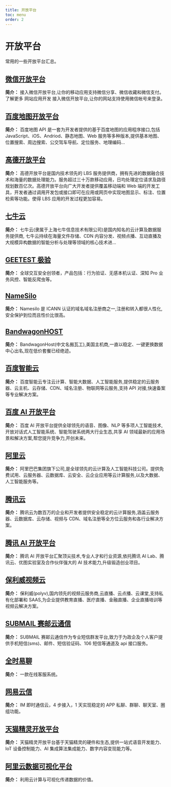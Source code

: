 ```yaml
---
title: 开放平台
toc: menu
order: 2
---
```


<BackTop></BackTop>

# 开放平台

常用的一些开放平台汇总。

## [微信开放平台](https://developers.weixin.qq.com/doc/)

**简介：** 接入微信开放平台,让你的移动应用支持微信分享、微信收藏和微信支付。 了解更多 网站应用开发 接入微信开放平台,让你的网站支持使用微信帐号来登录。

## [百度地图开放平台](https://lbsyun.baidu.com/)

**简介：** 百度地图 API 是一套为开发者提供的基于百度地图的应用程序接口,包括 JavaScript、iOS、Andriod、静态地图、Web 服务等多种版本,提供基本地图、位置搜索、周边搜索、公交驾车导航、定位服务、地理编码...

## [高德开放平台](https://lbs.amap.com/)

**简介：** 高德开放平台是国内技术领先的 LBS 服务提供商，拥有先进的数据融合技术和海量的数据处理能力。服务超过三十万款移动应用，日均处理定位请求及路径规划数百亿次。高德开放平台向广大开发者提供覆盖移动端和 Web 端的开发工具，开发者通过调用开发包或接口即可在应用或网页中实现地图显示、标注、位置检索等功能。使得 LBS 应用的开发过程更加容易。

## [七牛云](https://www.qiniu.com/)

**简介：** 七牛云(隶属于上海七牛信息技术有限公司)是国内知名的云计算及数据服务提供商, 七牛云持续在海量文件存储、CDN 内容分发、视频点播、互动直播及大规模异构数据的智能分析与处理等领域的核心技术进...

## [GEETEST 极验](https://www.geetest.com/)

**简介：** 全球交互安全创领者，产品包括：行为验证、无感本机认证、深知 Pro 业务风控、智能反爬虫等。

## [NameSilo](https://www.namesilo.com/)

**简介：** Namesilo 是 ICANN 认证的域名域名注册商之一,注册和转入都很人性化,安全保护到位而且性价比很高。

## [BandwagonHOST](https://www.bwh88.net/index.php)

**简介：** BandwagonHost(中文名搬瓦工),美国主机商,一直以稳定、一键更换数据中心出名,现在低价套餐已经绝迹。

## [百度智能云](https://cloud.baidu.com/)

**简介：** 百度智能云专注云计算、智能大数据、人工智能服务,提供稳定的云服务器、云主机、云存储、CDN、域名注册、物联网等云服务,支持 API 对接,快速备案等专业解决方案。

## [百度 AI 开放平台](https://ai.baidu.com/)

**简介：** 百度 AI 开放平台提供全球领先的语音、图像、NLP 等多项人工智能技术,开放对话式人工智能系统、智能驾驶系统两大行业生态,共享 AI 领域最新的应用场景和解决方案,帮您提升竞争力,开创未来。

## [阿里云](https://www.aliyun.com/)

**简介：** 阿里巴巴集团旗下公司,是全球领先的云计算及人工智能科技公司。提供免费试用、云服务器、云数据库、云安全、云企业应用等云计算服务,以及大数据、人工智能服务等。

## [腾讯云](https://cloud.tencent.com/)

**简介：** 腾讯云为数百万的企业和开发者提供安全稳定的云计算服务,涵盖云服务器、云数据库、云存储、视频与 CDN、域名注册等全方位云服务和各行业解决方案。

## [腾讯 AI 开放平台](https://ai.qq.com/)

**简介：** 腾讯 AI 开放平台汇聚顶尖技术,专业人才和行业资源,依托腾讯 AI Lab、腾讯云、优图实验室及合作伙伴强大的 AI 技术能力,升级锻造创业项目。

## [保利威视频云](https://www.polyv.net/)

**简介：** 保利威(polyv),国内领先的视频云服务商,云直播、云点播、云课堂,支持私有化部署和 SAAS,为企业提供教育直播、医疗直播、金融直播、企业直播培训等视频云解决方案。

## [SUBMAIL 赛邮云通信](https://www.mysubmail.com/)

**简介：** SUBMAIL 赛邮云通信作为专业短信群发平台,致力于为政企及个人客户提供手机短信(sms)、邮件、短信验证码、106 短信等通道及 api 接口服务。

## [全时易聊](https://www.easyliao.com/robot/index.html)

**简介：** 一款在线客服系统。

## [网易云信](https://netease.im/)

**简介：** IM 即时通信云，4 步接入，1 天实现稳定的 APP 私聊、群聊、聊天室、圈组功能。

## [天猫精灵开放平台](https://www.aligenie.com/)

**简介：** 天猫精灵开放平台基于天猫精灵的硬件和生态,提供一站式语音开发能力、IoT 设备控制能力、AI 集成算法集成能力、数字内容变现能力等。

## [阿里云数据可视化平台](http://datav.aliyun.com/portal)

**简介：** 利用云计算与可视化传递数据的价值。
